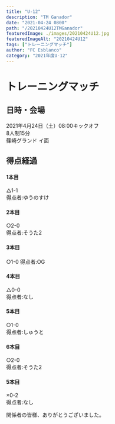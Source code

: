 ```yaml
---
title: "U-12"
description: "TM Ganador"
date: "2021-04-24 0800"
path: "/20210424U12TMGanador"
featuredImage: ./images/20210424U12.jpg
featuredImageAlt: "20210424U12"
tags: ["トレーニングマッチ"]
author: "FC Esblanco"
category: "2021年度U-12"
---
```



# トレーニングマッチ

## 日時・会場

2021年4月24日（土）08:00キックオフ  
8人制15分  
篠崎グランド イ面

## 得点経過

#### 1本目
△1-1    
得点者:ゆうのすけ

#### 2本目
○2-0  
得点者:そうた2

#### 3本目
○1-0
得点者:OG

#### 4本目
△0-0    
得点者:なし

#### 5本目
○1-0  
得点者:しゅうと

#### 6本目
○2-0  
得点者:そうた2

#### 5本目
×0-2  
得点者:なし


関係者の皆様、ありがとうございました。
